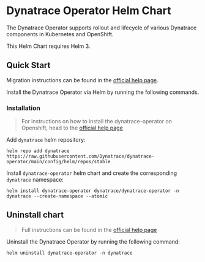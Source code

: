 # Dynatrace Operator Helm Chart

The Dynatrace Operator supports rollout and lifecycle of various Dynatrace components in Kubernetes and OpenShift.

This Helm Chart requires Helm 3.

## Quick Start
Migration instructions can be found in the [official help page](https://www.dynatrace.com/support/help/shortlink/k8s-dto-helm#migrate).

Install the Dynatrace Operator via Helm by running the following commands.

### Installation

> For instructions on how to install the dynatrace-operator on Openshift, head to the
> [official help page](https://www.dynatrace.com/support/help/shortlink/k8s-helm)

Add `dynatrace` helm repository:
```
helm repo add dynatrace https://raw.githubusercontent.com/Dynatrace/dynatrace-operator/main/config/helm/repos/stable
```

Install `dynatrace-operator` helm chart and create the corresponding `dynatrace` namespace:
```console
helm install dynatrace-operator dynatrace/dynatrace-operator -n dynatrace --create-namespace --atomic
```

## Uninstall chart
> Full instructions can be found in the [official help page](https://www.dynatrace.com/support/help/shortlink/k8s-helm#uninstall-dynatrace-operator)

Uninstall the Dynatrace Operator by running the following command:
```console
helm uninstall dynatrace-operator -n dynatrace
```
